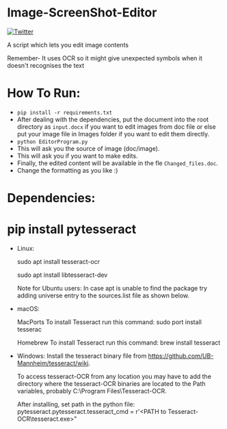 # Image-ScreenShot-Editor
[![Twitter](https://img.shields.io/twitter/url/https/twitter.com/aadiltajani.svg?style=social&label=Follow%20%40tajani_aadil)](https://twitter.com/tajani_aadil)

A script which lets you edit image contents

Remember- It uses OCR so it might give unexpected symbols when it doesn't recognises the text

# How To Run:
  - `pip install -r requirements.txt`
  - After dealing with the dependencies, put the document into the root directory as `input.docx` if you want to edit images  from doc file or else put your image file in Images folder if you want to edit them directly.
  - `python EditorProgram.py`
  - This will ask you the source of image (doc/image).
  - This will ask you if you want to make edits.
  - Finally, the edited content will be available in the fle `Changed_files.doc`.
  - Change the formatting as you like :)


# Dependencies:
# pip install pytesseract

- Linux:

  sudo apt install tesseract-ocr

  sudo apt install libtesseract-dev

  Note for Ubuntu users: In case apt is unable to find the package try adding universe entry to the sources.list file as shown below.




- macOS:

  MacPorts
  To install Tesseract run this command:
  sudo port install tesserac

  Homebrew
  To install Tesseract run this command:
  brew install tesseract




- Windows:
  Install the tesseract binary file from https://github.com/UB-Mannheim/tesseract/wiki.
  
  To access tesseract-OCR from any location you may have to add the directory where the tesseract-OCR binaries are located to the Path variables, probably C:\Program Files\Tesseract-OCR.
  
  After installing, set path in the python file: pytesseract.pytesseract.tesseract_cmd = r'<PATH to Tesseract-OCR\tesseract.exe>"
